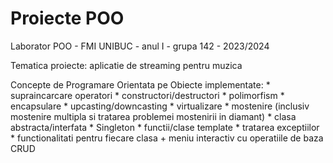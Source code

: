 # Proiecte POO
Laborator POO - FMI UNIBUC - anul I - grupa 142 - 2023/2024

Tematica proiecte: aplicatie de streaming pentru muzica

Concepte de Programare Orientata pe Obiecte implementate:
    * supraincarcare operatori
    * constructori/destructori
    * polimorfism
    * encapsulare
    * upcasting/downcasting
    * virtualizare
    * mostenire (inclusiv mostenire multipla si tratarea problemei mostenirii in diamant)
    * clasa abstracta/interfata
    * Singleton
    * functii/clase template
    * tratarea exceptiilor
    * functionalitati pentru fiecare clasa + meniu interactiv cu operatiile de baza CRUD
